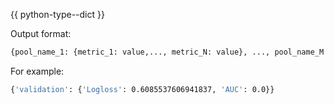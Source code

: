
{{ python-type--dict }}

Output format:
```bash
{pool_name_1: {metric_1: value,..., metric_N: value}, ..., pool_name_M: {metric_1: value,..., metric_N: value}
```

For example:
```bash
{'validation': {'Logloss': 0.6085537606941837, 'AUC': 0.0}}
```
